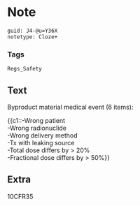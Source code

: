 # Note
```
guid: J4-@u=Y36X
notetype: Cloze+
```

### Tags
```
Regs_Safety
```

## Text
Byproduct material medical event (6 items):<div>{{c1::-Wrong patient</div><div>-Wrong radionuclide</div><div>-Wrong delivery method</div><div>-Tx with leaking source</div><div>-Total dose differs by > 20%</div><div>-Fractional dose differs by > 50%}}</div>

## Extra
10CFR35
